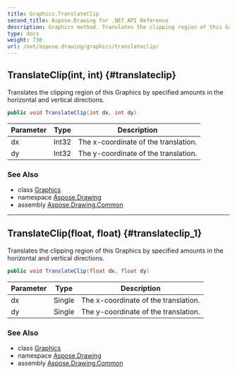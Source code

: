 ```yaml
---
title: Graphics.TranslateClip
second_title: Aspose.Drawing for .NET API Reference
description: Graphics method. Translates the clipping region of this Graphics by specified amounts in the horizontal and vertical directions
type: docs
weight: 730
url: /net/aspose.drawing/graphics/translateclip/
---
```

## TranslateClip(int, int) {#translateclip}

Translates the clipping region of this Graphics by specified amounts in the horizontal and vertical directions.

```csharp
public void TranslateClip(int dx, int dy)
```

| Parameter | Type | Description |
| --- | --- | --- |
| dx | Int32 | The x-coordinate of the translation. |
| dy | Int32 | The y-coordinate of the translation. |

### See Also

* class [Graphics](../)
* namespace [Aspose.Drawing](../../graphics/)
* assembly [Aspose.Drawing.Common](../../../)

---

## TranslateClip(float, float) {#translateclip_1}

Translates the clipping region of this Graphics by specified amounts in the horizontal and vertical directions.

```csharp
public void TranslateClip(float dx, float dy)
```

| Parameter | Type | Description |
| --- | --- | --- |
| dx | Single | The x-coordinate of the translation. |
| dy | Single | The y-coordinate of the translation. |

### See Also

* class [Graphics](../)
* namespace [Aspose.Drawing](../../graphics/)
* assembly [Aspose.Drawing.Common](../../../)


